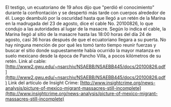  El testigo, un ecuatoriano de 19 años dijo que "perdió el conocimiento" durante la confrontación y se despertó más tarde con cuerpos alrededor de él. Luego deambuló por la oscuridad hasta que llegó a un retén de la Marina en la madrugada del 23 de agosto, dice el cable No. 20100826, lo que condujo a las autoridades al lugar de la masacre.
Según lo indica el cable, la Marina llegó al sitio de la masacre hasta las 18:00 horas del día 24 de agosto, casi 36 horas después de que el ecuatoriano llegara a su puerta. No hay ninguna mención de por qué les tomó tanto tiempo reunir fuerzas y buscar el sitio donde supuestamente había ocurrido la mayor matanza en suelo mexicano desde la época de Pancho Villa, a pocos kilómetros de su retén.
Link al cable: [http://www2.gwu.edu/~nsarchiv/NSAEBB/NSAEBB445/docs/20100826.pdf](http://www2.gwu.edu/~nsarchiv/NSAEBB/NSAEBB445/docs/20100826.pdf)
Link del artículo de Insight Crime: [http://www.insightcrime.org/news-analysis/picture-of-mexico-migrant-massacres-still-incomplete](http://www.insightcrime.org/news-analysis/picture-of-mexico-migrant-massacres-still-incomplete)
 

